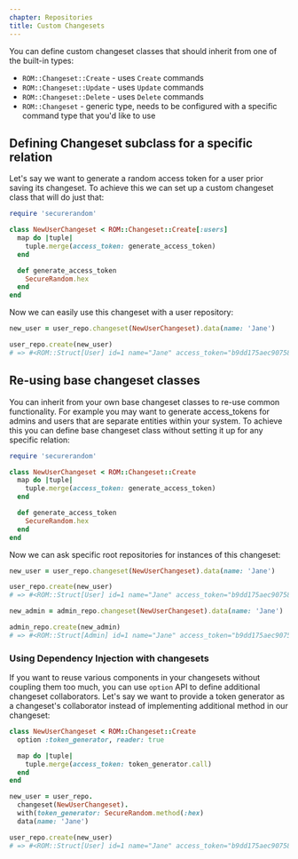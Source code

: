 ```yaml
---
chapter: Repositories
title: Custom Changesets
---
```


You can define custom changeset classes that should inherit from one of the built-in
types:

- `ROM::Changeset::Create` - uses `Create` commands
- `ROM::Changeset::Update` - uses `Update` commands
- `ROM::Changeset::Delete` - uses `Delete` commands
- `ROM::Changeset` - generic type, needs to be configured with a specific command type that you'd like to use

## Defining Changeset subclass for a specific relation

Let's say we want to generate a random access token for a user prior saving its changeset. To achieve this we can
set up a custom changeset class that will do just that:

``` ruby
require 'securerandom'

class NewUserChangeset < ROM::Changeset::Create[:users]
  map do |tuple|
    tuple.merge(access_token: generate_access_token)
  end

  def generate_access_token
    SecureRandom.hex
  end
end
```

Now we can easily use this changeset with a user repository:

``` ruby
new_user = user_repo.changeset(NewUserChangeset).data(name: 'Jane')

user_repo.create(new_user)
# => #<ROM::Struct[User] id=1 name="Jane" access_token="b9dd175aec90758b0841d09e4947724e">
```

## Re-using base changeset classes

You can inherit from your own base changeset classes to re-use common functionality.
For example you may want to generate access_tokens for admins and users that are separate
entities within your system. To achieve this you can define base changeset class
without setting it up for any specific relation:

``` ruby
require 'securerandom'

class NewUserChangeset < ROM::Changeset::Create
  map do |tuple|
    tuple.merge(access_token: generate_access_token)
  end

  def generate_access_token
    SecureRandom.hex
  end
end
```

Now we can ask specific root repositories for instances of this changeset:

``` ruby
new_user = user_repo.changeset(NewUserChangeset).data(name: 'Jane')

user_repo.create(new_user)
# => #<ROM::Struct[User] id=1 name="Jane" access_token="b9dd175aec90758b0841d09e4947724e">

new_admin = admin_repo.changeset(NewUserChangeset).data(name: 'Jane')

admin_repo.create(new_admin)
# => #<ROM::Struct[Admin] id=1 name="Jane" access_token="b9dd175aec90758b0841d09e4947724e">
```

### Using Dependency Injection with changesets

If you want to reuse various components in your changesets without coupling them too much, you can use `option` API
to define additional changeset collaborators. Let's say we want to provide a token generator as a changeset's collaborator
instead of implementing additional method in our changeset:

``` ruby
class NewUserChangeset < ROM::Changeset::Create
  option :token_generator, reader: true

  map do |tuple|
    tuple.merge(access_token: token_generator.call)
  end
end

new_user = user_repo.
  changeset(NewUserChangeset).
  with(token_generator: SecureRandom.method(:hex)
  data(name: 'Jane')

user_repo.create(new_user)
# => #<ROM::Struct[User] id=1 name="Jane" access_token="b9dd175aec90758b0841d09e4947724e">
```
